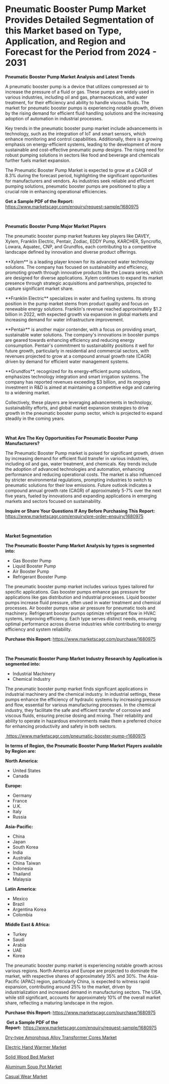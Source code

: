 <p><h1>Pneumatic Booster Pump Market Provides Detailed Segmentation of this Market based on Type, Application, and Region and Forecast for the Period from 2024 - 2031</h1></p><p><strong>Pneumatic Booster Pump Market Analysis and Latest Trends</strong></p>
<p><p>A pneumatic booster pump is a device that utilizes compressed air to increase the pressure of a fluid or gas. These pumps are widely used in various industries, including oil and gas, pharmaceuticals, and water treatment, for their efficiency and ability to handle viscous fluids. The market for pneumatic booster pumps is experiencing notable growth, driven by the rising demand for efficient fluid handling solutions and the increasing adoption of automation in industrial processes.</p><p>Key trends in the pneumatic booster pump market include advancements in technology, such as the integration of IoT and smart sensors, which enhance monitoring and control capabilities. Additionally, there is a growing emphasis on energy-efficient systems, leading to the development of more sustainable and cost-effective pneumatic pump designs. The rising need for robust pumping solutions in sectors like food and beverage and chemicals further fuels market expansion.</p><p>The Pneumatic Booster Pump Market is expected to grow at a CAGR of 8.3% during the forecast period, highlighting the significant opportunities for manufacturers and vendors. As industries seek reliable and efficient pumping solutions, pneumatic booster pumps are positioned to play a crucial role in enhancing operational efficiencies.</p></p>
<p><strong>Get a Sample PDF of the Report:&nbsp;</strong> <a href="https://www.marketscagr.com/enquiry/request-sample/1680975?utm_campaign=1398&utm_medium=2&utm_source=Github&utm_content=ia&utm_term=04102024&utm_id=pneumatic-booster-pump">https://www.marketscagr.com/enquiry/request-sample/1680975</a></p>
<p>&nbsp;</p>
<p><strong>Pneumatic Booster Pump Major Market Players</strong></p>
<p><p>The pneumatic booster pump market features key players like DAVEY, Xylem, Franklin Electric, Pentair, Zodiac, EDDY Pump, KARCHER, Syncroflo, Lowara, Aquatec, CNP, and Grundfos, each contributing to a competitive landscape defined by innovation and diverse product offerings.</p><p>**Xylem** is a leading player known for its advanced water technology solutions. The company has focused on sustainability and efficiency, promoting growth through innovative products like the Lowara series, which are designed for diverse applications. Xylem continues to expand its market presence through strategic acquisitions and partnerships, projected to capture significant market share.</p><p>**Franklin Electric** specializes in water and fueling systems. Its strong position in the pump market stems from product quality and focus on renewable energy solutions. Franklin's revenue reached approximately $1.2 billion in 2022, with expected growth via expansion in global markets and increasing demand for water infrastructure improvement.</p><p>**Pentair** is another major contender, with a focus on providing smart, sustainable water solutions. The company's innovations in booster pumps are geared towards enhancing efficiency and reducing energy consumption. Pentair's commitment to sustainability positions it well for future growth, particularly in residential and commercial sectors, with revenues projected to grow at a compound annual growth rate (CAGR) driven by demand for efficient water management systems.</p><p>**Grundfos**, recognized for its energy-efficient pump solutions, emphasizes technology integration and smart irrigation systems. The company has reported revenues exceeding $3 billion, and its ongoing investment in R&D is aimed at maintaining a competitive edge and catering to a widening market.</p><p>Collectively, these players are leveraging advancements in technology, sustainability efforts, and global market expansion strategies to drive growth in the pneumatic booster pump sector, which is projected to expand steadily in the coming years.</p></p>
<p>&nbsp;</p>
<p><strong>What Are The Key Opportunities For Pneumatic Booster Pump Manufacturers?</strong></p>
<p><p>The Pneumatic Booster Pump market is poised for significant growth, driven by increasing demand for efficient fluid transfer in various industries, including oil and gas, water treatment, and chemicals. Key trends include the adoption of advanced technologies and automation, enhancing performance and reducing operational costs. The market is also influenced by stricter environmental regulations, prompting industries to switch to pneumatic solutions for their low emissions. Future outlook indicates a compound annual growth rate (CAGR) of approximately 5-7% over the next five years, fueled by innovations and expanding applications in emerging markets and sectors focused on sustainability.</p></p>
<p><strong>Inquire or Share Your Questions If Any Before Purchasing This Report:</strong> <a href="https://www.marketscagr.com/enquiry/pre-order-enquiry/1680975?utm_campaign=1398&utm_medium=2&utm_source=Github&utm_content=ia&utm_term=04102024&utm_id=pneumatic-booster-pump">https://www.marketscagr.com/enquiry/pre-order-enquiry/1680975</a></p>
<p>&nbsp;</p>
<p><strong>Market Segmentation</strong></p>
<p><strong>The Pneumatic Booster Pump Market Analysis by types is segmented into:</strong></p>
<p><ul><li>Gas Booster Pump</li><li>Liquid Booster Pump</li><li>Air Booster Pump</li><li>Refrigerant Booster Pump</li></ul></p>
<p><p>The pneumatic booster pump market includes various types tailored for specific applications. Gas booster pumps enhance gas pressure for applications like gas distribution and industrial processes. Liquid booster pumps increase fluid pressure, often used in water treatment and chemical processes. Air booster pumps raise air pressure for pneumatic tools and machinery. Refrigerant booster pumps optimize refrigerant flow in HVAC systems, improving efficiency. Each type serves distinct needs, ensuring optimal performance across diverse industries while contributing to energy efficiency and system reliability.</p></p>
<p><strong>Purchase this Report:&nbsp;</strong><a href="https://www.marketscagr.com/purchase/1680975?utm_campaign=1398&utm_medium=2&utm_source=Github&utm_content=ia&utm_term=04102024&utm_id=pneumatic-booster-pump">https://www.marketscagr.com/purchase/1680975</a></p>
<p>&nbsp;</p>
<p><strong>The Pneumatic Booster Pump Market Industry Research by Application is segmented into:</strong></p>
<p><ul><li>Industrial Machinery</li><li>Chemical Industry</li></ul></p>
<p><p>The pneumatic booster pump market finds significant applications in industrial machinery and the chemical industry. In industrial settings, these pumps enhance the efficiency of hydraulic systems by increasing pressure and flow, essential for various manufacturing processes. In the chemical industry, they facilitate the safe and efficient transfer of corrosive and viscous fluids, ensuring precise dosing and mixing. Their reliability and ability to operate in hazardous environments make them a preferred choice for enhancing productivity and safety in both sectors.</p></p>
<p><a href="https://www.marketscagr.com/pneumatic-booster-pump-r1680975?utm_campaign=1398&utm_medium=2&utm_source=Github&utm_content=ia&utm_term=04102024&utm_id=pneumatic-booster-pump">&nbsp;https://www.marketscagr.com/pneumatic-booster-pump-r1680975</a></p>
<p><strong>In terms of Region, the Pneumatic Booster Pump Market Players available by Region are:</strong></p>
<p>
    <p> <strong> North America: </strong>
        <ul>
            <li>United States</li>
            <li>Canada</li>
        </ul>
        </p> 
    <p> <strong> Europe: </strong>
        <ul>
            <li>Germany</li>
            <li>France</li>
            <li>U.K.</li>
            <li>Italy</li>
            <li>Russia</li>
        </ul>
        </p> 
    <p> <strong> Asia-Pacific: </strong>
        <ul>
            <li>China</li>
            <li>Japan</li>
            <li>South Korea</li>
            <li>India</li>
            <li>Australia</li>
            <li>China Taiwan</li>
            <li>Indonesia</li>
            <li>Thailand</li>
            <li>Malaysia</li>
        </ul>
        </p> 
    <p> <strong> Latin America: </strong>
        <ul>
            <li>Mexico</li>
            <li>Brazil</li>
            <li>Argentina Korea</li>
            <li>Colombia</li>
        </ul>
        </p> 
    <p> <strong> Middle East & Africa: </strong>
        <ul>
            <li>Turkey</li>
            <li>Saudi</li>
            <li>Arabia</li>
            <li>UAE</li>
            <li>Korea</li>
        </ul>
    </p>
    </p>
<p><p>The pneumatic booster pump market is experiencing notable growth across various regions. North America and Europe are projected to dominate the market, with respective shares of approximately 35% and 30%. The Asia-Pacific (APAC) region, particularly China, is expected to witness rapid expansion, contributing around 25% to the market, driven by industrialization and increased demand in manufacturing sectors. The USA, while still significant, accounts for approximately 10% of the overall market share, reflecting a maturing landscape in the region.</p></p>
<p><strong>Purchase this Report: </strong><a href="https://www.marketscagr.com/purchase/1680975?utm_campaign=1398&utm_medium=2&utm_source=Github&utm_content=ia&utm_term=04102024&utm_id=pneumatic-booster-pump">https://www.marketscagr.com/purchase/1680975</a></p>
<p>&nbsp;<strong>Get a Sample PDF of the Report:&nbsp;&nbsp;</strong><a href="https://www.marketscagr.com/enquiry/request-sample/1680975?utm_campaign=1398&utm_medium=2&utm_source=Github&utm_content=ia&utm_term=04102024&utm_id=pneumatic-booster-pump">https://www.marketscagr.com/enquiry/request-sample/1680975</a></p>
<p><strong></strong></p>
<p><p><a href="https://issuu.com/reportprime-2/docs/dry-type-amorphous-alloy-transforme_287e396416d817?utm_campaign=1398&utm_medium=2&utm_source=Github&utm_content=ia&utm_term=04102024&utm_id=pneumatic-booster-pump">Dry-type Amorphous Alloy Transformer Cores Market</a></p><p><a href="https://www.linkedin.com/pulse/electric-hand-warmer-market-share-new-trends-analysis-its-type-cswuc?utm_campaign=1398&utm_medium=2&utm_source=Github&utm_content=ia&utm_term=04102024&utm_id=pneumatic-booster-pump">Electric Hand Warmer Market</a></p><p><a href="https://www.linkedin.com/pulse/solid-wood-bed-market-trends-insights-type-application-analysis-z718c?utm_campaign=1398&utm_medium=2&utm_source=Github&utm_content=ia&utm_term=04102024&utm_id=pneumatic-booster-pump">Solid Wood Bed Market</a></p><p><a href="https://www.linkedin.com/pulse/evolution-aluminum-soup-pot-market-key-shifts-from-2024-2031-cr0rc?utm_campaign=1398&utm_medium=2&utm_source=Github&utm_content=ia&utm_term=04102024&utm_id=pneumatic-booster-pump">Aluminum Soup Pot Market</a></p><p><a href="https://www.linkedin.com/pulse/casual-wear-market-size-growing-cagr-131-report-covers-analysis-esa9c?utm_campaign=1398&utm_medium=2&utm_source=Github&utm_content=ia&utm_term=04102024&utm_id=pneumatic-booster-pump">Casual Wear Market</a></p></p>
